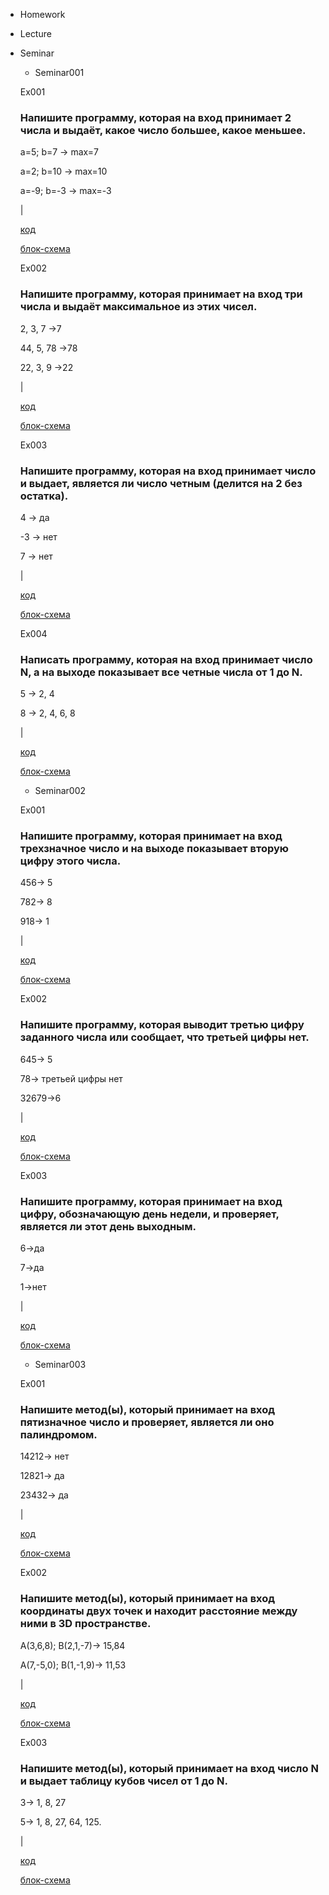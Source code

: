 
 - Homework
 - Lecture
 - Seminar
   - Seminar001

    Ex001
    ### Напишите программу, которая на вход принимает 2 числа и выдаёт, какое число большее, какое меньшее.

    a=5; b=7 -> max=7

    a=2; b=10 -> max=10

    a=-9; b=-3 -> max=-3

    |
    
     [код](Seminar/Seminar001/Ex001/Program.cs) 

    [блок-схема](Seminar/Seminar001/Ex001/diagram.drawio.png)

    Ex002
    ### Напишите программу, которая принимает на вход три числа и выдаёт максимальное из этих чисел.

    2, 3, 7 ->7

    44, 5, 78 ->78

    22, 3, 9 ->22

    |

    [код](Seminar/Seminar001/Ex002/Program.cs)

    [блок-схема](Seminar/Seminar001/Ex002/diagram.drawio.png)
    


    Ex003
    ### Напишите программу, которая на вход принимает число и выдает, является ли число четным (делится на 2 без остатка).

    4 -> да

   -3 -> нет

    7 -> нет

    |

    [код](Seminar/Seminar001/Ex003/Program.cs)

    [блок-схема](Seminar/Seminar001/Ex003/diagram.drawio.png)

    

    Ex004
    ### Написать программу, которая на вход принимает число N, а на выходе показывает все четные числа от 1 до N.

    5 -> 2, 4

    8 -> 2, 4, 6, 8

    |

    [код](Seminar/Seminar001/Ex004/Program.cs)

    [блок-схема](Seminar/Seminar001/Ex004/diagram.drawio.png)

    

   - Seminar002
     
    Ex001
    ### Напишите программу, которая принимает на вход трехзначное число и на выходе показывает вторую цифру этого числа.
    456-> 5

    782-> 8

    918-> 1

    |

    [код](Seminar/Seminar002/Ex001/Program.cs)

    [блок-схема](Seminar/Seminar002/Ex001/diagram.drawio.png)

    Ex002
    ### Напишите программу, которая выводит третью цифру заданного числа или сообщает, что третьей цифры нет.
    645-> 5

    78-> третьей цифры нет

    32679->6

    |

    [код](Seminar/Seminar002/Ex002/Program.cs)

    [блок-схема](Seminar/Seminar002/Ex002/diagram.drawio.png)

    Ex003
    ### Напишите программу, которая принимает на вход цифру, обозначающую день недели, и проверяет, является ли этот день выходным.
    6->да

    7->да

    1->нет

    |

    [код](Seminar/Seminar002/Ex003/Program.cs)

    [блок-схема](Seminar/Seminar002/Ex003/diagram.drawio.png)
    
    

    




   - Seminar003

   Ex001
   ### Напишите метод(ы), который принимает на вход пятизначное число и проверяет, является ли оно палиндромом.

   14212-> нет

   12821-> да

   23432-> да

   |

   [код](Seminar/Seminar003/Ex001/Program.cs)

   [блок-схема](Seminar/Seminar003/Ex001/diagram.drawio.png)
   

   Ex002

   ### Напишите метод(ы), который принимает на вход координаты двух точек и находит расстояние между ними в 3D пространстве.

   A(3,6,8); B(2,1,-7)-> 15,84

   A(7,-5,0); B(1,-1,9)-> 11,53

   |

   [код](Seminar/Seminar003/Ex002/Program.cs)

   [блок-схема](Seminar/Seminar003/Ex002/diagram.drawio.png)


   Ex003

   ### Напишите метод(ы), который принимает на вход число N и выдает таблицу кубов чисел от 1 до N.

   3-> 1, 8, 27

   5-> 1, 8, 27, 64, 125.

   |

   [код](Seminar/Seminar003/Ex003/Program.cs)

   [блок-схема](Seminar/Seminar003/Ex003/diagram.drawio.png)

   



